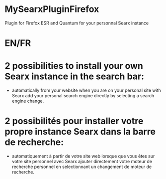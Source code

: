 # MySearxPluginFirefox
Plugin for Firefox ESR and Quantum for your personnal Searx instance

# EN/FR

# 2 possibilities to install your own Searx instance in the search bar:
- automatically from your website
when you are on your personal site with Searx
add your personal search engine directly by selecting a search engine change.

# 2 possibilités pour installer votre propre instance Searx dans la barre de recherche:
- automatiquement à partir de votre site web
lorsque que vous êtes sur votre site personnel avec Searx
ajouter directement votre moteur de recherche personnel en selectionnant un changement de moteur de recherche.

